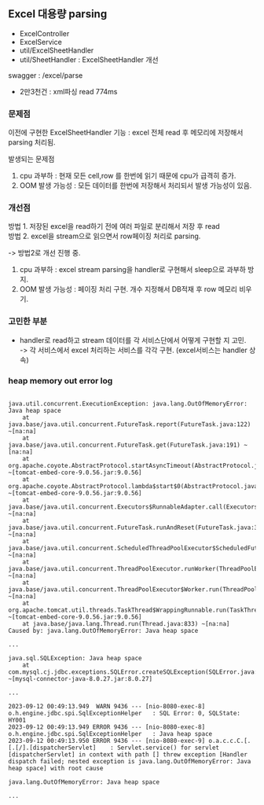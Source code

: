 

## Excel 대용량 parsing
- ExcelController
- ExcelService
- util/ExcelSheetHandler
- util/SheetHandler : ExcelSheetHandler 개선

swagger : /excel/parse  


- 2만3천건 : xml파싱 read 774ms

### 문제점
이전에 구현한 ExcelSheetHandler 기능 : excel 전체 read 후 메모리에 저장해서 parsing 처리됨.    

발생되는 문제점    
1. cpu 과부하 : 현재 모든 cell,row 를 한번에 읽기 때문에 cpu가 급격히 증가.
2. OOM 발생 가능성 : 모든 데이터를 한번에 저장해서 처리되서 발생 가능성이 있음.


### 개선점
방법 1. 저장된 excel을 read하기 전에 여러 파일로 분리해서 저장 후 read   
방법 2. excel을 stream으로 읽으면서 row페이징 처리로 parsing.

-> 방법2로 개선 진행 중.

1. cpu 과부하 : excel stream parsing을 handler로 구현해서 sleep으로 과부하 방지.
2. OOM 발생 가능성 : 페이징 처리 구현. 개수 지정해서 DB적재 후 row 메모리 비우기.

### 고민한 부분
- handler로 read하고 stream 데이터를 각 서비스단에서 어떻게 구현할 지 고민.   
-> 각 서비스에서 excel 처리하는 서비스를 각각 구현. (excel서비스는 handler 상속)


### heap memory out error log
```console

java.util.concurrent.ExecutionException: java.lang.OutOfMemoryError: Java heap space
	at java.base/java.util.concurrent.FutureTask.report(FutureTask.java:122) ~[na:na]
	at java.base/java.util.concurrent.FutureTask.get(FutureTask.java:191) ~[na:na]
	at org.apache.coyote.AbstractProtocol.startAsyncTimeout(AbstractProtocol.java:634) ~[tomcat-embed-core-9.0.56.jar:9.0.56]
	at org.apache.coyote.AbstractProtocol.lambda$start$0(AbstractProtocol.java:618) ~[tomcat-embed-core-9.0.56.jar:9.0.56]
	at java.base/java.util.concurrent.Executors$RunnableAdapter.call(Executors.java:539) ~[na:na]
	at java.base/java.util.concurrent.FutureTask.runAndReset(FutureTask.java:305) ~[na:na]
	at java.base/java.util.concurrent.ScheduledThreadPoolExecutor$ScheduledFutureTask.run(ScheduledThreadPoolExecutor.java:305) ~[na:na]
	at java.base/java.util.concurrent.ThreadPoolExecutor.runWorker(ThreadPoolExecutor.java:1136) ~[na:na]
	at java.base/java.util.concurrent.ThreadPoolExecutor$Worker.run(ThreadPoolExecutor.java:635) ~[na:na]
	at org.apache.tomcat.util.threads.TaskThread$WrappingRunnable.run(TaskThread.java:61) ~[tomcat-embed-core-9.0.56.jar:9.0.56]
	at java.base/java.lang.Thread.run(Thread.java:833) ~[na:na]
Caused by: java.lang.OutOfMemoryError: Java heap space

...

java.sql.SQLException: Java heap space
	at com.mysql.cj.jdbc.exceptions.SQLError.createSQLException(SQLError.java:129) ~[mysql-connector-java-8.0.27.jar:8.0.27]

...

2023-09-12 00:49:13.949  WARN 9436 --- [nio-8080-exec-8] o.h.engine.jdbc.spi.SqlExceptionHelper   : SQL Error: 0, SQLState: HY001
2023-09-12 00:49:13.949 ERROR 9436 --- [nio-8080-exec-8] o.h.engine.jdbc.spi.SqlExceptionHelper   : Java heap space
2023-09-12 00:49:13.950 ERROR 9436 --- [nio-8080-exec-9] o.a.c.c.C.[.[.[/].[dispatcherServlet]    : Servlet.service() for servlet [dispatcherServlet] in context with path [] threw exception [Handler dispatch failed; nested exception is java.lang.OutOfMemoryError: Java heap space] with root cause

java.lang.OutOfMemoryError: Java heap space

...

```

  
